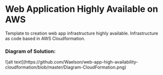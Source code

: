 # Web Application Highly Available on AWS
Template to creation web app infrastructure highly available. Infrastructure as code based in AWS Cloudformation.
<br/>
<h3>Diagram of Solution:</h3>
![alt text](https://github.com/Waelson/web-app-high-availability-cloudformation/blob/master/Diagram-CloudFormation.png)

